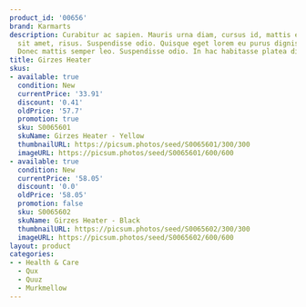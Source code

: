 ```yaml
---
product_id: '00656'
brand: Karmarts
description: Curabitur ac sapien. Mauris urna diam, cursus id, mattis eget, tempus
  sit amet, risus. Suspendisse odio. Quisque eget lorem eu purus dignissim ultricies.
  Donec mattis semper leo. Suspendisse odio. In hac habitasse platea dictumst.
title: Girzes Heater
skus:
- available: true
  condition: New
  currentPrice: '33.91'
  discount: '0.41'
  oldPrice: '57.7'
  promotion: true
  sku: S0065601
  skuName: Girzes Heater - Yellow
  thumbnailURL: https://picsum.photos/seed/S0065601/300/300
  imageURL: https://picsum.photos/seed/S0065601/600/600
- available: true
  condition: New
  currentPrice: '58.05'
  discount: '0.0'
  oldPrice: '58.05'
  promotion: false
  sku: S0065602
  skuName: Girzes Heater - Black
  thumbnailURL: https://picsum.photos/seed/S0065602/300/300
  imageURL: https://picsum.photos/seed/S0065602/600/600
layout: product
categories:
- - Health & Care
  - Qux
  - Quuz
  - Murkmellow
---
```

